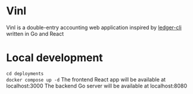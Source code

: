 # Vinl
Vinl is a double-entry accounting web application inspired by [ledger-cli](https://www.ledger-cli.org/) written in Go and React

# Local development
`cd deployments`  
`docker compose up -d`
The frontend React app will be available at localhost:3000
The backend Go server will be available at localhost:8080

